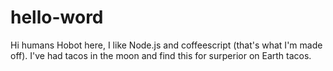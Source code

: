 # hello-word

Hi humans
Hobot here, I like Node.js and coffeescript (that's what I'm made off).
I've had tacos in the moon and find this for surperior on Earth tacos.
